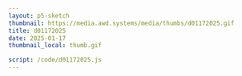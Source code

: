 ```yaml
---
layout: p5-sketch
thumbnail: https://media.awd.systems/media/thumbs/d01172025.gif
title: d01172025
date: 2025-01-17
thumbnail_local: thumb.gif

script: /code/d01172025.js
---
```

